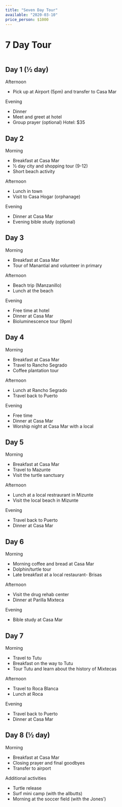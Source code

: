 ```yaml
---
title: "Seven Day Tour"
available: "2020-03-10"
price_person: $1000
---
```


# 7 Day Tour

<img src="https://source.unsplash.com/random/200x200" alt="" />

## Day 1 (½ day)

Afternoon
-  Pick up at Airport (5pm) and transfer to Casa Mar
    
Evening
-  Dinner
-  Meet and greet at hotel 
-  Group prayer (optional)	Hotel: $35

## Day 2	

Morning
-  Breakfast at Casa Mar
-  ½ day city and shopping tour (9-12)
-  Short beach activity
  
Afternoon
-  Lunch in town
-  Visit to Casa Hogar (orphanage)
  
Evening
-  Dinner at Casa Mar
-  Evening bible study (optional)


## Day 3	

Morning
-	Breakfast at Casa Mar
-	Tour of Manantial and volunteer in primary

Afternoon
-	Beach trip (Manzanillo) 
-	Lunch at the beach

Evening
-	Free time at hotel
-	Dinner at Casa Mar
-	Bioluminescence tour (9pm)	

## Day 4	

Morning
-	Breakfast at Casa Mar
-	Travel to Rancho Segrado
-	Coffee plantation tour

Afternoon
-	Lunch at Rancho Segrado
-	Travel back to Puerto

Evening
-	Free time 
-	Dinner at Casa Mar
-	Worship night at Casa Mar with a local 	

## Day 5	

Morning
-	Breakfast at Casa Mar
-	Travel to Mazunte
-	Visit the turtle sanctuary

Afternoon
-	Lunch at a local restraurant in Mizunte
-	Visit the local beach in Mizunte

Evening
-	Travel back to Puerto
-	Dinner at Casa Mar	

## Day 6	

Morning
-	Morning coffee and bread at Casa Mar
-	Dolphin/turtle tour 
-	Late breakfast at a local restaurant- Brisas

Afternoon
-	Visit the drug rehab center
-	Dinner at Parilla Mixteca

Evening
-	Bible study at Casa Mar	


## Day 7	

Morning
-	Travel to Tutu
-	Breakfast on the way to Tutu
-	Tour Tutu and learn about the history of Mixtecas

Afternoon
-	Travel to Roca Blanca
-	Lunch at Roca

Evening
-	Travel back to Puerto
-	Dinner at Casa Mar	

## Day 8 (½ day)	

Morning
-	Breakfast at Casa Mar
-	Closing prayer and final goodbyes
-	Transfer to airport	

Additional activities	

-  Turtle release
-  Surf mini camp (with the allbutts)
-  Morning at the soccer field (with the Jones’)
	

